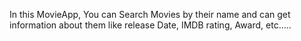 In this MovieApp, You can Search Movies by their name and can get information about them like release Date, IMDB rating, Award, etc.....

